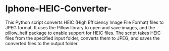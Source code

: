 # Iphone-HEIC-Converter-
This Python script converts HEIC (High Efficiency Image File Format) files to JPEG format. It uses the Pillow library to open and save images, and the pillow_heif package to enable support for HEIC files. The script takes HEIC files from the specified input folder, converts them to JPEG, and saves the converted files to the output folder.
